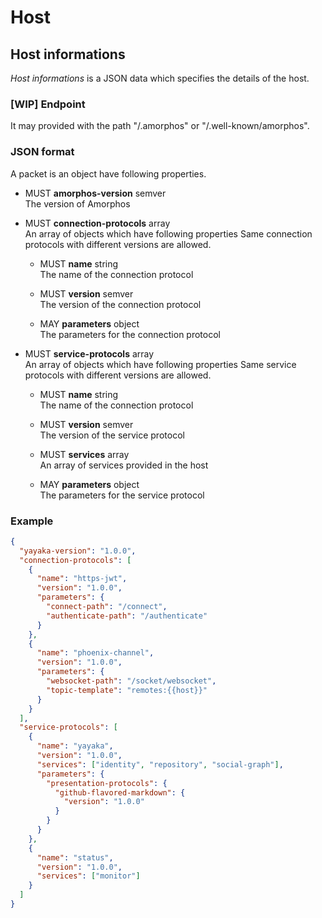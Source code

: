 # Host

## Host informations

*Host informations* is a JSON data which specifies the details of the host.

### [WIP] Endpoint

It may provided with the path "/.amorphos" or "/.well-known/amorphos".

### JSON format

A packet is an object have following properties.


- MUST **amorphos-version** semver  
  The version of Amorphos

- MUST **connection-protocols** array  
  An array of objects which have following properties
  Same connection protocols with different versions are allowed.

  - MUST **name** string  
    The name of the connection protocol

  - MUST **version** semver  
    The version of the connection protocol

  - MAY **parameters** object  
    The parameters for the connection protocol

- MUST **service-protocols** array  
  An array of objects which have following properties
  Same service protocols with different versions are allowed.

  - MUST **name** string  
    The name of the connection protocol

  - MUST **version** semver  
    The version of the service protocol

  - MUST **services** array  
    An array of services provided in the host

  - MAY **parameters** object  
    The parameters for the service protocol

### Example

```json
{
  "yayaka-version": "1.0.0",
  "connection-protocols": [
    {
      "name": "https-jwt",
      "version": "1.0.0",
      "parameters": {
        "connect-path": "/connect",
        "authenticate-path": "/authenticate"
      }
    },
    {
      "name": "phoenix-channel",
      "version": "1.0.0",
      "parameters": {
        "websocket-path": "/socket/websocket",
        "topic-template": "remotes:{{host}}"
      }
    }
  ],
  "service-protocols": [
    {
      "name": "yayaka",
      "version": "1.0.0",
      "services": ["identity", "repository", "social-graph"],
      "parameters": {
        "presentation-protocols": {
          "github-flavored-markdown": {
            "version": "1.0.0"
          }
        }
      }
    },
    {
      "name": "status",
      "version": "1.0.0",
      "services": ["monitor"]
    }
  ]
}
```

